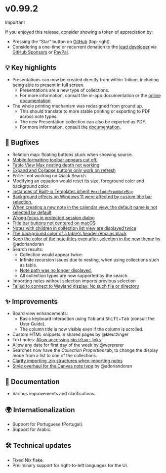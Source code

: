 # v0.99.2
> [!IMPORTANT]
> If you enjoyed this release, consider showing a token of appreciation by:
> 
> *   Pressing the “Star” button on [GitHub](https://github.com/TriliumNext/Trilium) (top-right).
> *   Considering a one-time or recurrent donation to the [lead developer](https://github.com/eliandoran) via [GitHub Sponsors](https://github.com/sponsors/eliandoran) or [PayPal](https://paypal.me/eliandoran).

## 💡 Key highlights

*   Presentations can now be created directly from within Trilium, including being able to present in full screen.
    *   Presentations are a new type of collections.
    *   For more information, consult the in-app documentation or the [online documentation](https://docs.triliumnotes.org/User%20Guide/User%20Guide/Note%20Types/Collections/Presentation%20View.html).
*   The whole printing mechanism was redesigned from ground up.
    *   This should translate to more stable printing or exporting to PDF across note types.
    *   The new Presentation collection can also be exported as PDF.
    *   For more information, consult the [documentation](https://docs.triliumnotes.org/User%20Guide/User%20Guide/Basic%20Concepts%20and%20Features/Notes/Printing%20%2526%20Exporting%20as%20PDF.html).

## 🐞 Bugfixes

*   Relation map: floating buttons stuck when showing source.
*   [Mobile formatting toolbar appears cut off.](https://github.com/TriliumNext/Trilium/issues/7206)
*   [Table View Max nesting depth not working](https://github.com/TriliumNext/Trilium/issues/7204)
*   [Expand and Collapse buttons only work on refresh](https://github.com/TriliumNext/Trilium/issues/7209)
*   <kbd>Enter</kbd> not working on Quick Search.
*   Modifying an equation would reset its size, foreground color and background color.
*   [Instances of Built-in Templates inherit `#excludeFromNoteMap`](https://github.com/TriliumNext/Trilium/issues/7187)
*   [Background effects on Windows 11 were affected by custom title bar selection.](https://github.com/TriliumNext/Trilium/commit/5d8f789791f699d06e49123e672b1ad62b1d7ee7#commitcomment-165811641)
*   [When creating a new note in the calendar view, the default name is not selected by default](https://github.com/TriliumNext/Trilium/issues/7289)
*   [Wrong focus in protected session dialog](https://github.com/TriliumNext/Trilium/issues/7251)
*   [Title bar buttons not centered on macOS](https://github.com/TriliumNext/Trilium/issues/7257)
*   [Notes with children in collection list view are displayed twice](https://github.com/TriliumNext/Trilium/issues/7301)
*   [The background color of a table's header remains black](https://github.com/TriliumNext/Trilium/issues/7230)
*   [Keep the color of the note titles even after selection in the new theme](https://github.com/TriliumNext/Trilium/issues/3634) by @adoriandoran
*   Search results:
    *   Collection would appear twice.
    *   Infinite recursion issues due to nesting, when using collections such as table.
    *   [Note path was no longer displayed.](https://github.com/TriliumNext/Trilium/issues/7404)
    *   All collection types are now supported by the search.
*   Importing notes without selection imports previous selection
*   [Failed to connect to Wayland display: No such file or directory](https://github.com/TriliumNext/Trilium/issues/7208)

## ✨ Improvements

*   Board view enhancements:
    *   Basic keyboard interaction using <kbd>Tab</kbd> and <kbd>Shift</kbd>+<kbd>Tab</kbd> (consult the User Guide).
    *   The column title is now visible even if the column is scrolled.
*   Custom HTML snippets in shared pages by @kleutzinger
*   Text notes: [Allow accessing `obsidian:` links](https://github.com/TriliumNext/Trilium/issues/7207)
*   Allow any date for first day of the week by @werererer
*   Searches now have the _Collection Properties_ tab, to change the display mode from a list to one of the collections.
*   [Clarify importing .zip structures when importing notes](https://github.com/TriliumNext/Trilium/issues/7429)
*   [Style overhaul for the Canvas note type](https://github.com/TriliumNext/Trilium/pull/7372) by @adoriandoran

## 📖 Documentation

*   Various improvements and clarifications.

## 🌍 Internationalization

*   Support for Portuguese (Portugal).
*   Support for Arabic.

## 🛠️ Technical updates

*   Fixed Nix flake.
*   Preliminary support for right-to-left languages for the UI.